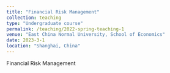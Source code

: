 ```yaml
---
title: "Financial Risk Management"
collection: teaching
type: "Undergraduate course"
permalink: /teaching/2022-spring-teaching-1
venue: "East China Normal University, School of Economics"
date: 2023-3-1
location: "Shanghai, China"
---
```


Financial Risk Management
